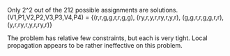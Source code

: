 Only 2^2 out of the 212 possible assignments are solutions.
(V1,P1,V2,P2,V3,P3,V4,P4) = {(r,r,g,g,r,r,g,g), (ry,r,y,r,ry,r,y,r), (g,g,r,r,g,g,r,r), (y,r,ry,r,y,r,ry,r)}

The problem has relative few constraints, but each is very tight. Local propagation appears to be rather ineffective on this problem.
